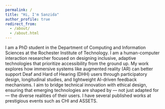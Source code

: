 ```yaml
---
permalink: /
title: "Hi, I'm Sanzida"
author_profile: true
redirect_from: 
  - /about/
  - /about.html
---
```


I am a PhD student in the Department of Computing and Information Sciences at the Rochester Institute of Technology. I am a human-computer interaction researcher focused on designing inclusive, adaptive technologies that prioritize accessibility from the ground up. My work explores how immersive systems like augmented reality (AR) can better support Deaf and Hard of Hearing (DHH) users through participatory design, longitudinal studies, and lightweight AI-driven feedback mechanisms. I aim to bridge technical innovation with ethical design, ensuring that emerging technologies are shaped by — not just adapted for — the diverse realities of their users. I have several published works at prestigious events such as CHI and ASSETS.


